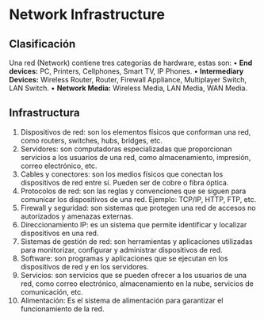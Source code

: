 # Network Infrastructure





## Clasificación



Una red (Network) contiene tres categorías de hardware, estas son:
• **End devices:** PC, Printers, Cellphones, Smart TV, IP Phones.
• **Intermediary Devices:** Wireless Router, Router, Firewall Appliance, Multiplayer Switch, LAN Switch.
• **Network Media:** Wireless Media, LAN Media, WAN Media.



## Infrastructura



1. Dispositivos de red: son los elementos físicos que conforman una red, como routers, switches, hubs, bridges, etc.
2. Servidores: son computadoras especializadas que proporcionan servicios a los usuarios de una red, como almacenamiento, impresión, correo electrónico, etc.
3. Cables y conectores: son los medios físicos que conectan los dispositivos de red entre sí. Pueden ser de cobre o fibra óptica.
4. Protocolos de red: son las reglas y convenciones que se siguen para comunicar los dispositivos de una red. Ejemplo: TCP/IP, HTTP, FTP, etc.
5. Firewall y seguridad: son sistemas que protegen una red de accesos no autorizados y amenazas externas.
6. Direccionamiento IP: es un sistema que permite identificar y localizar dispositivos en una red.
7. Sistemas de gestión de red: son herramientas y aplicaciones utilizadas para monitorizar, configurar y administrar dispositivos de red.
8. Software: son programas y aplicaciones que se ejecutan en los dispositivos de red y en los servidores.
9. Servicios: son servicios que se pueden ofrecer a los usuarios de una red, como correo electrónico, almacenamiento en la nube, servicios de comunicación, etc.
10. Alimentación: Es el sistema de alimentación para garantizar el funcionamiento de la red.
